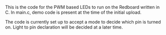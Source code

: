 This is the code for the PWM based LEDs to run on the Redboard written in C. In main.c, demo code is present at the time of the initial upload. 

The code is currently set up to accept a mode to decide which pin is turned on. Light to pin declaration will be decided at a later time.
